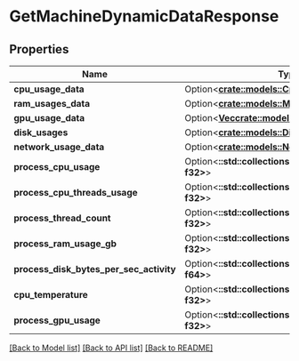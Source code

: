 # GetMachineDynamicDataResponse

## Properties

Name | Type | Description | Notes
------------ | ------------- | ------------- | -------------
**cpu_usage_data** | Option<[**crate::models::CpuUsage**](CpuUsage.md)> |  | [optional]
**ram_usages_data** | Option<[**crate::models::MemoryUsage**](MemoryUsage.md)> |  | [optional]
**gpu_usage_data** | Option<[**Vec<crate::models::GpuUsages>**](GpuUsages.md)> |  | [optional]
**disk_usages** | Option<[**crate::models::DiskUsages**](DiskUsages.md)> |  | [optional]
**network_usage_data** | Option<[**crate::models::NetworkAdapterUsages**](NetworkAdapterUsages.md)> |  | [optional]
**process_cpu_usage** | Option<**::std::collections::HashMap<String, f32>**> |  | [optional]
**process_cpu_threads_usage** | Option<**::std::collections::HashMap<String, f32>**> |  | [optional]
**process_thread_count** | Option<**::std::collections::HashMap<String, f32>**> |  | [optional]
**process_ram_usage_gb** | Option<**::std::collections::HashMap<String, f32>**> |  | [optional]
**process_disk_bytes_per_sec_activity** | Option<**::std::collections::HashMap<String, f64>**> |  | [optional]
**cpu_temperature** | Option<**::std::collections::HashMap<String, f32>**> |  | [optional]
**process_gpu_usage** | Option<**::std::collections::HashMap<String, f32>**> |  | [optional]

[[Back to Model list]](../README.md#documentation-for-models) [[Back to API list]](../README.md#documentation-for-api-endpoints) [[Back to README]](../README.md)



